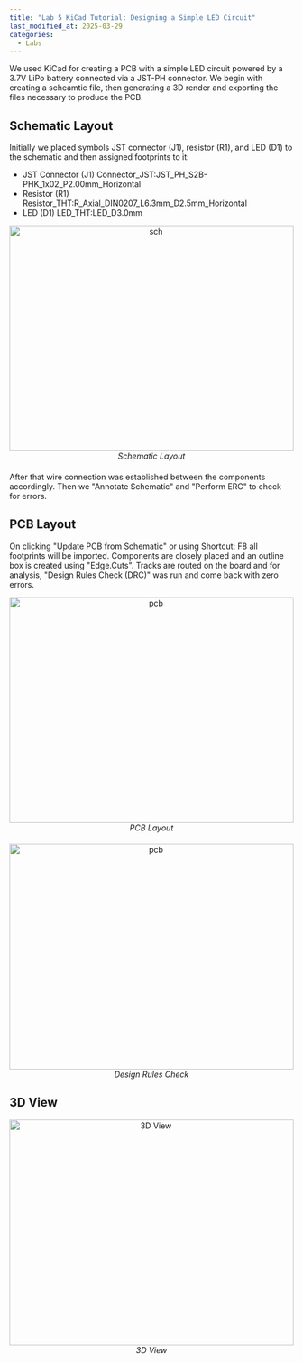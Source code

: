 ```yaml
---
title: "Lab 5 KiCad Tutorial: Designing a Simple LED Circuit"
last_modified_at: 2025-03-29
categories:
  - Labs
---
```


We used KiCad for creating a PCB with a simple LED circuit powered 
by a 3.7V LiPo battery connected via a JST-PH connector. We begin with creating a scheamtic file, then generating a 3D 
render and exporting the files necessary to produce the PCB.

## **Schematic Layout**
Initially we placed symbols JST connector (J1), resistor (R1), and LED (D1) to the schematic and then assigned footprints to it:
- JST Connector (J1)
    Connector_JST:JST_PH_S2B-PHK_1x02_P2.00mm_Horizontal
- Resistor (R1)
    Resistor_THT:R_Axial_DIN0207_L6.3mm_D2.5mm_Horizontal
- LED (D1)
    LED_THT:LED_D3.0mm

<figure style="text-align: center; width: 100%; max-width: 600px; margin: auto 0 20px auto;">
  <img src="/csce5612/assets/lab_5/Schematic Layout.png" alt="sch" style="width: 100%; height: 400px; display: block; margin-bottom: 0;">
  <figcaption style="display: block; text-align: center; font-style: italic; margin-top: 6px; margin: 0 auto; margin-bottom: 20px;">
    Schematic Layout
  </figcaption>
</figure>

After that wire connection was established between the components accordingly. Then we "Annotate Schematic" and "Perform ERC" to check for errors.

## **PCB Layout**
On clicking "Update PCB from Schematic" or using Shortcut: F8 all footprints will be imported. 
Components are closely placed and an outline box is created using "Edge.Cuts". Tracks are routed on the board and for analysis,
"Design Rules Check (DRC)" was run and come back with zero errors.

<figure style="text-align: center; width: 100%; max-width: 600px; margin: auto 0 20px auto;">
  <img src="/csce5612/assets/lab_5/PCB Layout.png" alt="pcb" style="width: 100%; height: 400px; display: block; margin-bottom: 0;">
  <figcaption style="display: block; text-align: center; font-style: italic; margin-top: 6px; margin: 0 auto; margin-bottom: 20px;">
    PCB Layout
  </figcaption>
</figure>

<figure style="text-align: center; width: 100%; max-width: 600px; margin: auto 0 20px auto;">
  <img src="/csce5612/assets/lab_5/DRC.png" alt="pcb" style="width: 100%; height: 400px; display: block; margin-bottom: 0;">
  <figcaption style="display: block; text-align: center; font-style: italic; margin-top: 6px; margin: 0 auto; margin-bottom: 20px;">
    Design Rules Check
  </figcaption>
</figure>

## **3D View**
<figure style="text-align: center; width: 100%; max-width: 600px; margin: auto 0 20px auto;">
  <img src="/csce5612/assets/lab_5/3D View.png" alt="3D View" style="width: 100%; height: 400px; display: block; margin-bottom: 0;">
  <figcaption style="display: block; text-align: center; font-style: italic; margin-top: 6px; margin: 0 auto; margin-bottom: 20px;">
    3D View
  </figcaption>
</figure>
